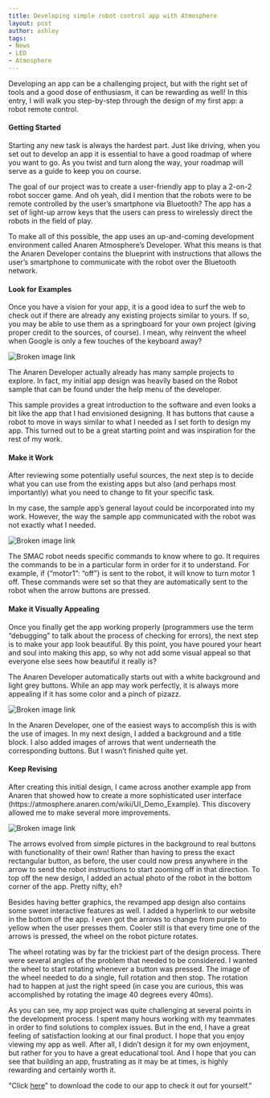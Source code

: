 ```yaml
---
title: Developing simple robot control app with Atmosphere
layout: post
author: ashley
tags:
- News
- LED
- Atmosphere
---
```


<p>Developing an app can be a challenging project, but with the right set of tools and a good dose of enthusiasm, it can be rewarding as well! In this entry, I will walk you step-by-step through the design of my first app: a robot remote control.</p>

<h4>Getting Started</h4>

<p>Starting any new task is always the hardest part.  Just like driving, when you set out to develop an app it is essential to have a good roadmap of where you want to go.  As you twist and turn along the way, your roadmap will serve as a guide to keep you on course.</p>

<p>The goal of our project was to create a user-friendly app to play a 2-on-2 robot soccer game.  And oh yeah, did I mention that the robots were to be remote controlled by the user’s smartphone via Bluetooth?  The app has a set of light-up arrow keys that the users can press to wirelessly direct the robots in the field of play.</p>

<p>To make all of this possible, the app uses an up-and-coming development environment called Anaren Atmosphere’s Developer.  What this means is that the Anaren Developer contains the blueprint with instructions that allows the user’s smartphone to communicate with the robot over the Bluetooth network.</p>

<h4>Look for Examples</h4>

<p>Once you have a vision for your app, it is a good idea to surf the web to check out if there are already any existing projects similar to yours.  If so, you may be able to use them as a springboard for your own project (giving proper credit to the sources, of course).  I mean, why reinvent the wheel when Google is only a few touches of the keyboard away?</p>

![Broken image link](/assets/look_for_examples.PNG)

<p>The Anaren Developer actually already has many sample projects to explore.  In fact, my initial app design was heavily based on the Robot sample that can be found under the help menu of the developer.</p>

<p>This sample provides a great introduction to the software and even looks a bit like the app that I had envisioned designing.  It has buttons that cause a robot to move in ways similar to what I needed as I set forth to design my app.  This turned out to be a great starting point and was inspiration for the rest of my work.</p>

<h4>Make it Work</h4>

<p>After reviewing some potentially useful sources, the next step is to decide what you can use from the existing apps but also (and perhaps most importantly) what you need to change to fit your specific task.</p>

<p>In my case, the sample app’s general layout could be incorporated into my work.  However, the way the sample app communicated with the robot was not exactly what I needed.</p>

![Broken image link](/assets/make_it_work.PNG)

<p>The SMAC robot needs specific commands to know where to go.  It requires the commands to be in a particular form in order for it to understand. For example, if {“motor1”: “off”} is sent to the robot, it will know to turn motor 1 off.  These commands were set so that they are automatically sent to the robot when the arrow buttons are pressed.</p>

<h4>Make it Visually Appealing</h4>
<p>Once you finally get the app working properly (programmers use the term “debugging” to talk about the process of checking for errors), the next step is to make your app look beautiful.  By this point, you have poured your heart and soul into making this app, so why not add some visual appeal so that everyone else sees how beautiful it really is?</p>

<p>The Anaren Developer automatically starts out with a white background and light grey buttons.  While an app may work perfectly, it is always more appealing if it has some color and a pinch of pizazz.</p>

![Broken image link](/assets/make_it_visually_appealing.PNG)

<p>In the Anaren Developer, one of the easiest ways to accomplish this is with the use of images.  In my next design, I added a background and a title block.  I also added images of arrows that went underneath the corresponding buttons.  But I wasn’t finished quite yet.</p>

<h4>Keep Revising</h4>

<p>After creating this initial design, I came across another example app from Anaren that showed how to create a more sophisticated user interface (https://atmosphere.anaren.com/wiki/UI_Demo_Example).  This discovery allowed me to make several more improvements.</p>

![Broken image link](/assets/keep_revising.PNG)

<p>The arrows evolved from simple pictures in the background to real buttons with functionality of their own!  Rather than having to press the exact rectangular button, as before, the user could now press anywhere in the arrow to send the robot instructions to start zooming off in that direction.  To top off the new design, I added an actual photo of the robot in the bottom corner of the app.  Pretty nifty, eh?</p>

<p>Besides having better graphics, the revamped app design also contains some sweet interactive features as well.  I added a hyperlink to our website in the bottom of the app.  I even got the arrows to change from purple to yellow when the user presses them.  Cooler still is that every time one of the arrows is pressed, the wheel on the robot picture rotates.</p>

<p>The wheel rotating was by far the trickiest part of the design process.  There were several angles of the problem that needed to be considered.  I wanted the wheel to start rotating whenever a button was pressed. The image of the wheel needed to do a single, full rotation and then stop.  The rotation had to happen at just the right speed (in case you are curious, this was accomplished by rotating the image 40 degrees every 40ms).</p>

<p>As you can see, my app project was quite challenging at several points in the development process.  I spent many hours working with my teammates in order to find solutions to complex issues.  But in the end, I have a great feeling of satisfaction looking at our final product.  I hope that you enjoy viewing my app as well.  After all, I didn’t design it for my own enjoyment, but rather for you to have a great educational tool.  And I hope that you can see that building an app, frustrating as it may be at times, is highly rewarding and certainly worth it.</p>

<p>"Click <a href="/assets/Robot_Remote.atmo">here</a>" to download the code to our app to check it out for yourself."</p>